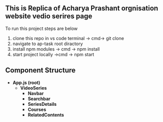 ## This is Replica of Acharya Prashant orgnisation website vedio serires page
To run this project steps are below

1. clone this repo in vs code terminal -> cmd->  git clone <repolink>
3. navigate to  ap-task root diractory
2. install npm modules -> cmd -> npm install
3. start project locally ->cmd -> npm start


## Component Structure 

- **App.js (root)**
  - **VideoSeries**
    - **Navbar**
    - **Searchbar**
    - **SeriesDetails**
    - **Courses**
    - **RelatedContents**
